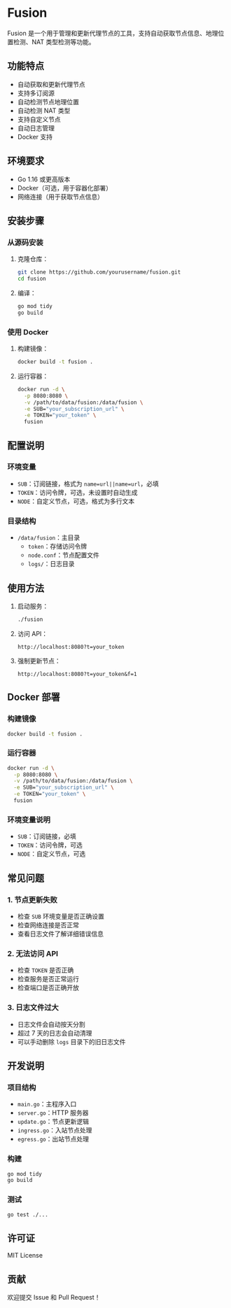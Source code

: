 # Fusion

Fusion 是一个用于管理和更新代理节点的工具，支持自动获取节点信息、地理位置检测、NAT 类型检测等功能。

## 功能特点

- 自动获取和更新代理节点
- 支持多订阅源
- 自动检测节点地理位置
- 自动检测 NAT 类型
- 支持自定义节点
- 自动日志管理
- Docker 支持

## 环境要求

- Go 1.16 或更高版本
- Docker（可选，用于容器化部署）
- 网络连接（用于获取节点信息）

## 安装步骤

### 从源码安装

1. 克隆仓库：
   ```bash
   git clone https://github.com/yourusername/fusion.git
   cd fusion
   ```

2. 编译：
   ```bash
   go mod tidy
   go build
   ```

### 使用 Docker

1. 构建镜像：
   ```bash
   docker build -t fusion .
   ```

2. 运行容器：
   ```bash
   docker run -d \
     -p 8080:8080 \
     -v /path/to/data/fusion:/data/fusion \
     -e SUB="your_subscription_url" \
     -e TOKEN="your_token" \
     fusion
   ```

## 配置说明

### 环境变量

- `SUB`：订阅链接，格式为 `name=url||name=url`，必填
- `TOKEN`：访问令牌，可选，未设置时自动生成
- `NODE`：自定义节点，可选，格式为多行文本

### 目录结构

- `/data/fusion`：主目录
  - `token`：存储访问令牌
  - `node.conf`：节点配置文件
  - `logs/`：日志目录

## 使用方法

1. 启动服务：
   ```bash
   ./fusion
   ```

2. 访问 API：
   ```
   http://localhost:8080?t=your_token
   ```

3. 强制更新节点：
   ```
   http://localhost:8080?t=your_token&f=1
   ```

## Docker 部署

### 构建镜像

```bash
docker build -t fusion .
```

### 运行容器

```bash
docker run -d \
  -p 8080:8080 \
  -v /path/to/data/fusion:/data/fusion \
  -e SUB="your_subscription_url" \
  -e TOKEN="your_token" \
  fusion
```

### 环境变量说明

- `SUB`：订阅链接，必填
- `TOKEN`：访问令牌，可选
- `NODE`：自定义节点，可选

## 常见问题

### 1. 节点更新失败

- 检查 `SUB` 环境变量是否正确设置
- 检查网络连接是否正常
- 查看日志文件了解详细错误信息

### 2. 无法访问 API

- 检查 `TOKEN` 是否正确
- 检查服务是否正常运行
- 检查端口是否正确开放

### 3. 日志文件过大

- 日志文件会自动按天分割
- 超过 7 天的日志会自动清理
- 可以手动删除 `logs` 目录下的旧日志文件

## 开发说明

### 项目结构

- `main.go`：主程序入口
- `server.go`：HTTP 服务器
- `update.go`：节点更新逻辑
- `ingress.go`：入站节点处理
- `egress.go`：出站节点处理

### 构建

```bash
go mod tidy
go build
```

### 测试

```bash
go test ./...
```

## 许可证

MIT License

## 贡献

欢迎提交 Issue 和 Pull Request！ 